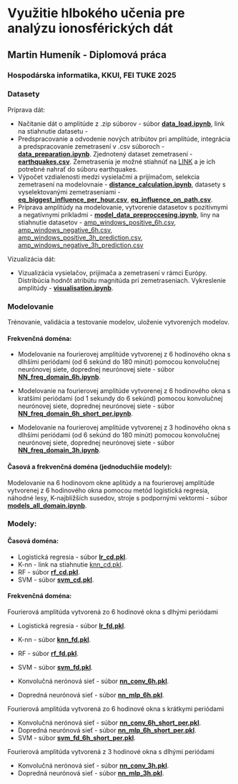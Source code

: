 
# Využitie hlbokého učenia pre analýzu ionosférických dát

## Martin Humeník - Diplomová práca

### Hospodárska informatika, KKUI, FEI TUKE 2025

### Datasety
Príprava dát:
- Načítanie dát o amplitúde z .zip súborov - súbor [**data_load.ipynb**](data_load.ipynb), link na stiahnutie datasetu - 
- Predspracovanie a odvodenie nových atribútov pri amplitúde, integrácia a predspracovanie zemetrasení v .csv súboroch - [**data_preparation.ipynb**](data_preparation.ipynb). Zjednotený dataset zemetrasení - [**earthquakes.csv**](earthquakes.csv). Zemetrasenia je možné stiahnúť na [LINK](https://www.emsc-csem.org/Earthquake_information/#) a je ich potrebné nahrať do súboru earthquakes.
- Výpočet vzdialenosti medzi vysielačmi a prijímačom, selekcia zemetrasení na modelovnaie - [**distance_calculation.ipynb**](distance_calculation.ipynb), datasety s vyselektovanými zemetraseniami - [**eq_biggest_influence_per_hour.csv**](eq_biggest_influence_per_hour.csv), [**eq_influence_on_path.csv**](eq_influence_on_path.csv).
- Príprava amplitúdy na modelovanie, vytvorenie datasetov s pozitívnymi a negatívnymi príkladmi - [**model_data_preproccesing.ipynb**](model_data_preproccesing.ipynb), liny na stiahnutie datasetov - [amp_windows_positive_6h.csv](https://mega.nz/file/0b9iyLLD#GPD6LEBYLI4Jh1YO0Nmss6-BJfCqwdxlc2LtMkog1TE), [amp_windows_negative_6h.csv](https://mega.nz/file/Ea812ZBJ#xa4tI18XmHH_KGsL-1JFRFmyPIAbmkZJT3hdwwyEEpk), [amp_windows_positive_3h_prediction.csv](https://mega.nz/file/1a9kAa4K#BT7E-2LE9xapr7jXMzI7LDkQnAgVo02WhBk4A4RTkjs), [amp_windows_negative_3h_prediction.csv](https://mega.nz/file/sCESCIra#hxH-LqYqU5TSZW-ewqvkgacoAOxJ4myWSS6p37sdJZM)

Vizualizácia dát:
- Vizualizácia vysielačov, prijímača a zemetrasení v rámci Európy. Distribúcia hodnôt atribútu magnitúda pri zemetraseniach. Vykreslenie amplitúdy - [**visualisation.ipynb**](visualisation.ipynb).

### Modelovanie
Trénovanie, validácia a testovanie modelov, uloženie vytvorených modelov.

#### Frekvenčná doména:
- Modelovanie na fourierovej amplitúde vytvorenej z 6 hodinového okna s dlhšími periódami (od 6 sekúnd do 180 minút) pomocou konvolučnej neurónovej siete, doprednej neurónovej siete - súbor [**NN_freq_domain_6h.ipynb**](NN_freq_domain_6h.ipynb).

- Modelovanie na fourierovej amplitúde vytvorenej z 6 hodinového okna s kratšími periódami (od 1 sekundy do 6 sekúnd) pomocou konvolučnej neurónovej siete, doprednej neurónovej siete - súbor [**NN_freq_domain_6h_short_per.ipynb**](NN_freq_domain_6h_short_per.ipynb).

- Modelovanie na fourierovej amplitúde vytvorenej z 3 hodinového okna s dlhšími periódami (od 6 sekúnd do 180 minút) pomocou konvolučnej neurónovej siete, doprednej neurónovej siete - súbor [**NN_freq_domain_3h.ipynb**](NN_freq_domain_3h.ipynb).

#### Časová a frekvenčná doména (jednoduchšie modely):
Modelovanie na 6 hodinovom okne aplitúdy a na fourierovej amplitúde vytvorenej z 6 hodinového okna pomocou metód logistická regresia, náhodné lesy, K-najbližších susedov, stroje s podpornými vektormi - súbor [**models_all_domain.ipynb**](models_all_domain.ipynb).

### Modely:
#### Časová doména:
- Logistická regresia - súbor [**lr_cd.pkl**](lr_cd.pkl).
- K-nn - link na stiahnutie [knn_cd.pkl](https://mega.nz/file/pXFTkajT#uFdr2d29VlbsXg2sn2Dps7aYtP-aajUYujqTvhQ_iw4).
- RF - súbor [**rf_cd.pkl**](rf_cd.pkl).
- SVM - súbor [**svm_cd.pkl**](svm_cd.pkl).

#### Frekvenčná doména:
Fourierová amplitúda vytvorená zo 6 hodinové okna s dlhými periódami
- Logistická regresia - súbor [**lr_fd.pkl**](lr_fd.pkl).
- K-nn - súbor [**knn_fd.pkl**](knn_fd.pkl).
- RF - súbor [**rf_fd.pkl**](rf_fd.pkl).
- SVM - súbor [**svm_fd.pkl**](svm_fd.pkl).

- Konvolučná nerónová sieť - súbor [**nn_conv_6h.pkl**](nn_conv_6h.pkl).
- Dopredná neurónová sieť - súbor [**nn_mlp_6h.pkl**](nn_mlp_6h.pkl).

Fourierová amplitúda vytvorená zo 6 hodinové okna s krátkymi periódami
- Konvolučná nerónová sieť - súbor [**nn_conv_6h_short_per.pkl**](nn_conv_6h_short_per.pkl).
- Dopredná neurónová sieť - súbor [**nn_mlp_6h_short_per.pkl**](nn_mlp_6h_short_per.pkl).
- SVM - súbor [**svm_fd_6h_short_per.pkl**](svm_fd_6h_short_per.pkl).

Fourierová amplitúda vytvorená z 3 hodinové okna s dlhými periódami
- Konvolučná nerónová sieť - súbor [**nn_conv_3h.pkl**](nn_conv_3h.pkl).
- Dopredná neurónová sieť - súbor [**nn_mlp_3h.pkl**](nn_mlp_3h.pkl).

